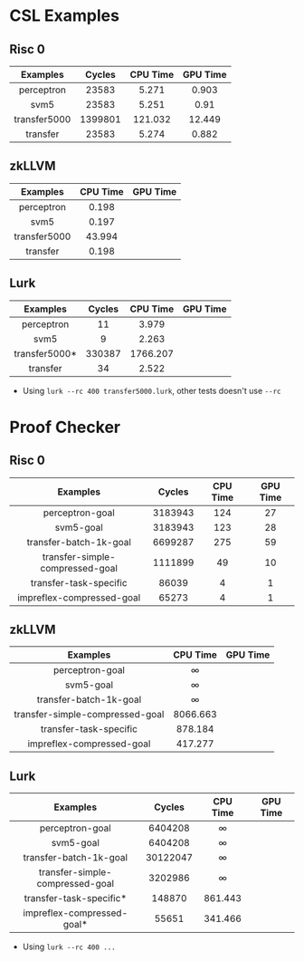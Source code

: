 # CSL Examples

## Risc 0
|     Examples     |  Cycles | CPU Time | GPU Time |
|:----------------:|:-------:|:--------:|:--------:|
| perceptron       |  23583  |   5.271  |   0.903  |
| svm5             |  23583  |   5.251  |   0.91   |
| transfer5000     | 1399801 | 121.032  |  12.449  |
| transfer         |  23583  |   5.274  |   0.882  |
		

## zkLLVM
|     Examples     | CPU Time | GPU Time |
|:----------------:|:--------:|:--------:|
| perceptron       |   0.198  |          |
| svm5             |   0.197  |          |
| transfer5000     |  43.994  |          |
| transfer         |   0.198  |          |


## Lurk
|     Examples     |  Cycles | CPU Time | GPU Time |
|:----------------:|:-------:|:--------:|:--------:|
| perceptron       |    11   |   3.979  |          |
| svm5             |    9    |   2.263  |          |
| transfer5000*    |  330387 | 1766.207 |          |
| transfer         |    34   |   2.522  |          |


* Using `lurk --rc 400 transfer5000.lurk`, other tests doesn't use `--rc`

# Proof Checker

## Risc 0
|             Examples            |  Cycles | CPU Time | GPU Time |
|:-------------------------------:|:-------:|:--------:|:--------:|
| perceptron-goal                 | 3183943 |      124 |    27    |
| svm5-goal                       | 3183943 |      123 |    28    |
| transfer-batch-1k-goal          | 6699287 |      275 |    59    |
| transfer-simple-compressed-goal | 1111899 |       49 |    10    |
| transfer-task-specific          |   86039 |        4 |     1    |
| impreflex-compressed-goal       |   65273 |        4 |     1    |

## zkLLVM
|             Examples            | CPU Time | GPU Time |
|:-------------------------------:|:--------:|:--------:|
| perceptron-goal                 |     ∞    |          |
| svm5-goal                       |     ∞    |          |
| transfer-batch-1k-goal          |     ∞    |          |
| transfer-simple-compressed-goal | 8066.663 |          |
| transfer-task-specific          |  878.184 |          |
| impreflex-compressed-goal       |  417.277 |          |

## Lurk
|             Examples            | Cycles | CPU Time | GPU Time |
|:-------------------------------:|:------:|:--------:|:--------:|
| perceptron-goal                 | 6404208|     ∞    |          |
| svm5-goal                       | 6404208|     ∞    |          |
| transfer-batch-1k-goal          |30122047|     ∞    |          |
| transfer-simple-compressed-goal | 3202986|     ∞    |          |
| transfer-task-specific*         | 148870 |  861.443 |          |
| impreflex-compressed-goal*      | 55651  |  341.466 |          |

* Using `lurk --rc 400 ...`
